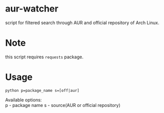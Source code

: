 # aur-watcher
script for filtered search through AUR and official repository of Arch Linux.

# Note
this script requires ```requests``` package.<br>

# Usage
```python p=package_name s=[off|aur]```

Available options:<br>
p - package name
s - source(AUR or official repository)
